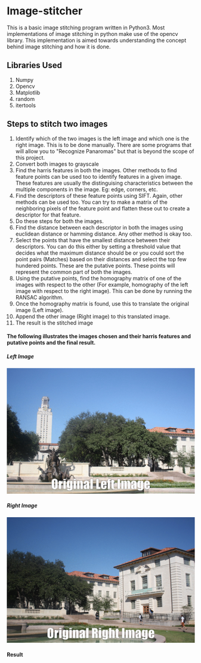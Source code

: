 # Image-stitcher

This is a basic image stitching program written in Python3. Most implementations of image stitching in python make use of the opencv library. This implementation is aimed towards understanding the concept behind image stitching and how it is done.

## Libraries Used
1. Numpy
2. Opencv
3. Matplotlib
4. random
5. itertools

## Steps to stitch two images
1. Identify which of the two images is the left image and which one is the right image. This is to be done manually. There are some programs that will allow you to "Recognize Panaromas" but that is beyond the scope of this project.
2. Convert both images to grayscale
3. Find the harris features in both the images. Other methods to find feature points can be used too to identify features in a given image. These features are usually the distinguising characteristics between the multiple components in the image. Eg: edge, corners, etc.
4. Find the descriptors of these feature points using SIFT. Again, other methods can be used too. You can try to make a matrix of the neighboring pixels of the feature point and flatten these out to create a descriptor for that feature.
5. Do these steps for both the images.
6. Find the distance between each descriptor in both the images using euclidean distance or hamming distance. Any other method is okay too.
7. Select the points that have the smallest distance between their descriptors. You can do this either by setting a threshold value that decides what the maximum distance should be or you could sort the point pairs (Matches) based on their distances and select the top few hundered points. These are the putative points. These points will represent the common part of both the images.
8. Using the putative points, find the homography matrix of one of the images with respect to the other (For example, homography of the left image with respect to the right image). This can be done by running the RANSAC algorithm.
9. Once the homography matrix is found, use this to translate the original image (Left image).
10. Append the other image (Right image) to this translated image.
11. The result is the stitched image

#### The following illustrates the images chosen and their harris features and putative points and the final result.

##### Left Image

![left.gif](https://github.com/kushalmehta13/Image-stitcher/blob/master/left.gif)

##### Right Image
![right.gif](https://github.com/kushalmehta13/Image-stitcher/blob/master/Right.gif)

#### Result


